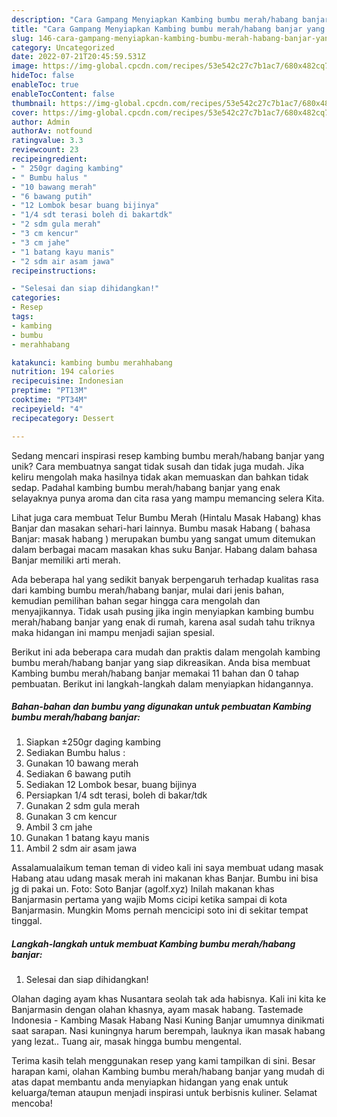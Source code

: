```yaml
---
description: "Cara Gampang Menyiapkan Kambing bumbu merah/habang banjar yang Lezat"
title: "Cara Gampang Menyiapkan Kambing bumbu merah/habang banjar yang Lezat"
slug: 146-cara-gampang-menyiapkan-kambing-bumbu-merah-habang-banjar-yang-lezat
category: Uncategorized
date: 2022-07-21T20:45:59.531Z
image: https://img-global.cpcdn.com/recipes/53e542c27c7b1ac7/680x482cq70/kambing-bumbu-merahhabang-banjar-foto-resep-utama.jpg
hideToc: false
enableToc: true
enableTocContent: false
thumbnail: https://img-global.cpcdn.com/recipes/53e542c27c7b1ac7/680x482cq70/kambing-bumbu-merahhabang-banjar-foto-resep-utama.jpg
cover: https://img-global.cpcdn.com/recipes/53e542c27c7b1ac7/680x482cq70/kambing-bumbu-merahhabang-banjar-foto-resep-utama.jpg
author: Admin
authorAv: notfound
ratingvalue: 3.3
reviewcount: 23
recipeingredient:
- " 250gr daging kambing"
- " Bumbu halus "
- "10 bawang merah"
- "6 bawang putih"
- "12 Lombok besar buang bijinya"
- "1/4 sdt terasi boleh di bakartdk"
- "2 sdm gula merah"
- "3 cm kencur"
- "3 cm jahe"
- "1 batang kayu manis"
- "2 sdm air asam jawa"
recipeinstructions:

- "Selesai dan siap dihidangkan!"
categories:
- Resep
tags:
- kambing
- bumbu
- merahhabang

katakunci: kambing bumbu merahhabang 
nutrition: 194 calories
recipecuisine: Indonesian
preptime: "PT13M"
cooktime: "PT34M"
recipeyield: "4"
recipecategory: Dessert

---
```





Sedang mencari inspirasi resep kambing bumbu merah/habang banjar yang unik? Cara membuatnya sangat tidak susah dan tidak juga mudah. Jika keliru mengolah maka hasilnya tidak akan memuaskan dan bahkan tidak sedap. Padahal kambing bumbu merah/habang banjar yang enak selayaknya punya aroma dan cita rasa yang mampu memancing selera Kita.





Lihat juga cara membuat Telur Bumbu Merah (Hintalu Masak Habang) khas Banjar dan masakan sehari-hari lainnya. Bumbu masak Habang ( bahasa Banjar: masak habang ‎) merupakan bumbu yang sangat umum ditemukan dalam berbagai macam masakan khas suku Banjar. Habang dalam bahasa Banjar memiliki arti merah.

Ada beberapa hal yang sedikit banyak berpengaruh terhadap kualitas rasa dari kambing bumbu merah/habang banjar, mulai dari jenis bahan, kemudian pemilihan bahan segar hingga cara mengolah dan menyajikannya. Tidak usah pusing jika ingin menyiapkan kambing bumbu merah/habang banjar yang enak di rumah, karena asal sudah tahu triknya maka hidangan ini mampu menjadi sajian spesial.






Berikut ini ada beberapa cara mudah dan praktis dalam mengolah kambing bumbu merah/habang banjar yang siap dikreasikan. Anda bisa membuat Kambing bumbu merah/habang banjar memakai 11 bahan dan 0 tahap pembuatan. Berikut ini langkah-langkah dalam menyiapkan hidangannya.

<!--inarticleads1-->

##### Bahan-bahan dan bumbu yang digunakan untuk pembuatan Kambing bumbu merah/habang banjar:

1. Siapkan  ±250gr daging kambing
1. Sediakan  Bumbu halus :
1. Gunakan 10 bawang merah
1. Sediakan 6 bawang putih
1. Sediakan 12 Lombok besar, buang bijinya
1. Persiapkan 1/4 sdt terasi, boleh di bakar/tdk
1. Gunakan 2 sdm gula merah
1. Gunakan 3 cm kencur
1. Ambil 3 cm jahe
1. Gunakan 1 batang kayu manis
1. Ambil 2 sdm air asam jawa


Assalamualaikum teman teman di video kali ini saya membuat udang masak Habang atau udang masak merah ini makanan khas Banjar. Bumbu ini bisa jg di pakai un. Foto: Soto Banjar (agolf.xyz) Inilah makanan khas Banjarmasin pertama yang wajib Moms cicipi ketika sampai di kota Banjarmasin. Mungkin Moms pernah mencicipi soto ini di sekitar tempat tinggal. 

<!--inarticleads2-->

##### Langkah-langkah untuk membuat Kambing bumbu merah/habang banjar:


1. Selesai dan siap dihidangkan!

Olahan daging ayam khas Nusantara seolah tak ada habisnya. Kali ini kita ke Banjarmasin dengan olahan khasnya, ayam masak habang. Tastemade Indonesia - Kambing Masak Habang Nasi Kuning Banjar umumnya dinikmati saat sarapan. Nasi kuningnya harum berempah, lauknya ikan masak habang yang lezat.. Tuang air, masak hingga bumbu mengental. 

Terima kasih telah menggunakan resep yang kami tampilkan di sini. Besar harapan kami, olahan Kambing bumbu merah/habang banjar yang mudah di atas dapat membantu anda menyiapkan hidangan yang enak untuk keluarga/teman ataupun menjadi inspirasi untuk berbisnis kuliner. Selamat mencoba!
